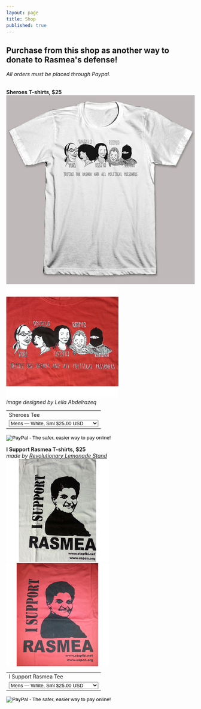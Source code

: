 ```yaml
---
layout: page
title: Shop
published: true
---
```


## Purchase from this shop as another way to donate to Rasmea's defense! 
_All orders must be placed through Paypal._

<br>**Sheroes T-shirts, $25**
<img src="/assets/img/Sheroes_White.jpg" alt="Sheroes" style="width: 550px;"/>
<img src="/assets/img/Sheroes_Red.jpg" alt="Sheroes" style="width: 300px;"/>
_<br> image designed by Leila Abdelrazeq_

<form target="paypal" action="https://www.paypal.com/cgi-bin/webscr" method="post">
<input type="hidden" name="cmd" value="_s-xclick">
<input type="hidden" name="hosted_button_id" value="7M4MVYPVL35KQ">
<table>
<tr><td><input type="hidden" name="on0" value="Sheroes Tee">Sheroes Tee</td></tr><tr><td><select name="os0">
	<option value="Mens — White, Sml">Mens — White, Sml $25.00 USD</option>
	<option value="Mens — White, Med">Mens — White, Med $25.00 USD</option>
	<option value="Mens — White, Lrg">Mens — White, Lrg $25.00 USD</option>
	<option value="Mens — White, XL">Mens — White, XL $25.00 USD</option>
	<option value="Mens — White, XXL">Mens — White, XXL $25.00 USD</option>
    <option value="Womens, White, Sml">Womens — White, Sml $25.00 USD</option>
	<option value="Womens, White, Med">Womens — White, Med $25.00 USD</option>
	<option value="Womens, White, Lrg">Womens — White, Lrg $25.00 USD</option>
	<option value="Womens, White, XL">Womens — White, XL $25.00 USD</option>
	<option value="Womens, White, XXL">Womens — White, XXL $25.00 USD</option>
	<option value="Mens, Red, Sml">Mens — Red, Sml $25.00 USD</option>
	<option value="Mens, Red, Med">Mens — Red, Med $25.00 USD</option>
	<option value="Mens, Red, Lrg">Mens — Red, Lrg $25.00 USD</option>
	<option value="Mens, Red, XL">Mens — Red, XL $25.00 USD</option>
	<option value="Mens, Red, XXL">Mens — Red, XXL $25.00 USD</option>
    <option value="Womens, Red, Sml">Womens — Red, Sml $25.00 USD</option>
	<option value="Womens, Red, Med">Womens — Red, Med $25.00 USD</option>
	<option value="Womens, Red, Lrg">Womens — Red, Lrg $25.00 USD</option>
	<option value="Womens, Red, XL">Womens — Red, XL $25.00 USD</option>
	<option value="Womens, Red, XXL">Womens — Red, XXL $25.00 USD</option>
</select> </td></tr>
</table>
<input type="hidden" name="currency_code" value="USD">
<input type="image" src="https://www.paypalobjects.com/en_US/i/btn/btn_cart_SM.gif" border="0" name="submit" alt="PayPal - The safer, easier way to pay online!">
<img alt="" border="0" src="https://www.paypalobjects.com/en_US/i/scr/pixel.gif" width="1" height="1">
</form>


**I Support Rasmea T-shirts, $25**
_<br> made by [Revolutionary Lemonade Stand](http://www.revolutionarylemonadestand.com/)_
<img src="/assets/img/I_Support_Rasmea_white.jpg" alt="I Support Rasmea" style="width: 275px;"/> <img src="/assets/img/I_Support_Rasmea_red.jpg" alt="I Support Rasmea" style="width: 275px;"/>

<form target="paypal" action="https://www.paypal.com/cgi-bin/webscr" method="post">
<input type="hidden" name="cmd" value="_s-xclick">
<input type="hidden" name="hosted_button_id" value="6L6M7ZT38QHQE">
<table>
<tr><td><input type="hidden" name="on0" value="I Support Rasmea Tee">I Support Rasmea Tee</td></tr><tr><td><select name="os0">
	<option value="Mens — White, Sml">Mens — White, Sml $25.00 USD</option>
	<option value="Mens — White, Med">Mens — White, Med $25.00 USD</option>
	<option value="Mens — White, Lrg">Mens — White, Lrg $25.00 USD</option>
	<option value="Mens — White, XL">Mens — White, XL $25.00 USD</option>
	<option value="Mens — White, XXL">Mens — White, XXL $25.00 USD</option>
    <option value="Womens, White, Sml">Womens — White, Sml $25.00 USD</option>
	<option value="Womens, White, Med">Womens — White, Med $25.00 USD</option>
	<option value="Womens, White, Lrg">Womens — White, Lrg $25.00 USD</option>
	<option value="Womens, White, XL">Womens — White, XL $25.00 USD</option>
	<option value="Womens, White, XXL">Womens — White, XXL $25.00 USD</option>
	<option value="Mens, Red, Sml">Mens — Red, Sml $25.00 USD</option>
	<option value="Mens, Red, Med">Mens — Red, Med $25.00 USD</option>
	<option value="Mens, Red, Lrg">Mens — Red, Lrg $25.00 USD</option>
	<option value="Mens, Red, XL">Mens — Red, XL $25.00 USD</option>
	<option value="Mens, Red, XXL">Mens — Red, XXL $25.00 USD</option>
    <option value="Womens, Red, Sml">Womens — Red, Sml $25.00 USD</option>
	<option value="Womens, Red, Med">Womens — Red, Med $25.00 USD</option>
	<option value="Womens, Red, Lrg">Womens — Red, Lrg $25.00 USD</option>
	<option value="Womens, Red, XL">Womens — Red, XL $25.00 USD</option>
	<option value="Womens, Red, XXL">Womens — Red, XXL $25.00 USD</option>
</select> </td></tr>
</table>
<input type="hidden" name="currency_code" value="USD">
<input type="image" src="https://www.paypalobjects.com/en_US/i/btn/btn_cart_SM.gif" border="0" name="submit" alt="PayPal - The safer, easier way to pay online!">
<img alt="" border="0" src="https://www.paypalobjects.com/en_US/i/scr/pixel.gif" width="1" height="1">
</form>